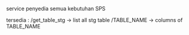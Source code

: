 service penyedia semua kebutuhan SPS

tersedia :
/get_table_stg  -> list all stg table
/TABLE_NAME     -> columns of TABLE_NAME